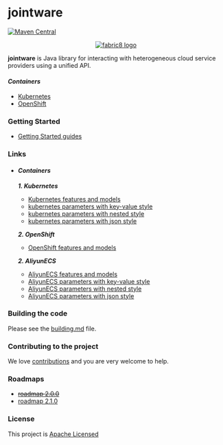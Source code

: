 jointware
=======

[![Maven Central](https://maven-badges.herokuapp.com/maven-central/io.fabric8/fabric8-project/badge.svg?style=flat-square)](https://maven-badges.herokuapp.com/maven-central/io.fabric8/fabric8-project/)

<p align="center">
  <a href="https://github.com/isdream/jointware">
  	<img src="https://avatars1.githubusercontent.com/u/19262176?s=200&v=4" alt="fabric8 logo"/>
  </a>
</p>

<b>jointware</b> is Java library for interacting with heterogeneous cloud service providers using a unified API.

#### **_Containers_**

* <a href="http://kubernetes.io/">Kubernetes</a>
* <a href="https://www.openshift.com/">OpenShift</a>



### Getting Started

* [Getting Started guides](get-started.md)


### Links

- #### **_Containers_**

  **_1. Kubernetes_**
  
    * [Kubernetes features and models](docs/containers/kubernetes/kind-model.md) 
    * [kubernetes parameters with key-value style](docs/containers/kubernetes/model-parameters-kv.md)
    * [kubernetes parameters with nested style](docs/containers/kubernetes/model-parameters-nested.md)
    * [kubernetes parameters with json style](docs/containers/kubernetes/model-parameters-json.md)
  
  **_2. OpenShift_**
  
    * [OpenShift features and models](docs/containers/openshift/kind-model.md) 
  
  **_2. AliyunECS_**
  
    * [AliyunECS features and models](docs/containers/AliyunECS/kind-model.md) 
    * [AliyunECS parameters with key-value style](docs/containers/AliyunECS/model-parameters-kv.md)
    * [AliyunECS parameters with nested style](docs/containers/AliyunECS/model-parameters-nested.md)
    * [AliyunECS parameters with json style](docs/containers/AliyunECS/model-parameters-json.md)


### Building the code

Please see the [building.md](docs/building.md) file.

### Contributing to the project

We love [contributions](docs/contributing.md) and you are very welcome to help.

### Roadmaps

* [~~roadmap 2.0.0~~ ](docs/roadmaps/roadmap-2.0.0.md) 
* [roadmap 2.1.0](docs/roadmaps/roadmap-2.1.0.md)


### License

This project is [Apache Licensed](license.txt)
